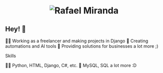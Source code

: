<h1 align="center">
  <img src="https://raw.githubusercontent.com/rafapythonista/rafapythonista/name.svg" alt="Rafael Miranda" />
</h1>

## Hey! 👋

👨‍💻 Working as a freelancer and making projects in Django
🧭 Creating automations and AI tools
👥 Providing solutions for businesses
a lot more ;)

Skills

👨‍💻 Python, HTML, Django, C#, etc.
💽 MySQL, SQL
a lot more :D
